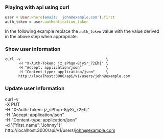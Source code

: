 ### Playing with api using curl

``` ruby
user = User.where(email: 'john@example.com').first
auth_token = user.authentication_token
```

In the following example replace the `auth_token` value with the value derived in the above step when appropriate.

### Show user information

```
curl -v                                       \
      -H "X-Auth-Token: jz_sPhqn-8jySr_72Ehj" \
      -H "Accept: application/json"           \
      -H "Content-type: application/json"     \
      http://localhost:3000/api/v1/users/john@example.com
```

### Update user information

curl -v                                      \
     -X PUT                                  \
     -H "X-Auth-Token: jz_sPhqn-8jySr_72Ehj" \
     -H "Accept: application/json"           \
     -H "Content-type: application/json"     \
     -d '{"first_name":"Johnny"}'            \
     http://localhost:3000/api/v1/users/john@example.com
